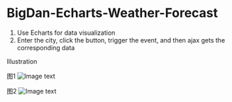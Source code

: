 # BigDan-Echarts-Weather-Forecast
1. Use Echarts for data visualization
2. Enter the city, click the button, trigger the event, and then ajax gets the corresponding data

Illustration

图1
![Image text](https://github.com/real-two-k/img-folder/blob/master/w1.png)

图2
![Image text](https://github.com/real-two-k/img-folder/blob/master/w2.png)

